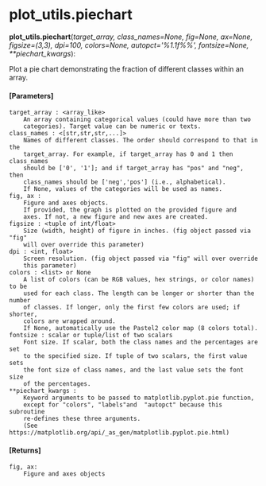 # plot_utils.piechart

**plot_utils.piechart**(*target_array, class_names=None, fig=None, ax=None,
             figsize=(3,3), dpi=100, colors=None, autopct='%1.1f%%',
             fontsize=None, \*\*piechart_kwargs*):

Plot a pie chart demonstrating the fraction of different classes within an array.

#### [Parameters]
    target_array : <array_like>
        An array containing categorical values (could have more than two
        categories). Target value can be numeric or texts.
    class_names : <[str,str,str,...]>
        Names of different classes. The order should correspond to that in the
        target_array. For example, if target_array has 0 and 1 then class_names
        should be ['0', '1']; and if target_array has "pos" and "neg", then
        class_names should be ['neg','pos'] (i.e., alphabetical).
        If None, values of the categories will be used as names.
    fig, ax :
        Figure and axes objects.
        If provided, the graph is plotted on the provided figure and
        axes. If not, a new figure and new axes are created.
    figsize : <tuple of int/float>
        Size (width, height) of figure in inches. (fig object passed via "fig"
        will over override this parameter)
    dpi : <int, float>
        Screen resolution. (fig object passed via "fig" will over override
        this parameter)
    colors : <list> or None
        A list of colors (can be RGB values, hex strings, or color names) to be
        used for each class. The length can be longer or shorter than the number
        of classes. If longer, only the first few colors are used; if shorter,
        colors are wrapped around.
        If None, automatically use the Pastel2 color map (8 colors total).
    fontsize : scalar or tuple/list of two scalars
        Font size. If scalar, both the class names and the percentages are set
        to the specified size. If tuple of two scalars, the first value sets
        the font size of class names, and the last value sets the font size
        of the percentages.
    **piechart_kwargs :
        Keyword arguments to be passed to matplotlib.pyplot.pie function,
        except for "colors", "labels"and  "autopct" because this subroutine
        re-defines these three arguments.
        (See https://matplotlib.org/api/_as_gen/matplotlib.pyplot.pie.html)

#### [Returns]
    fig, ax:
        Figure and axes objects
